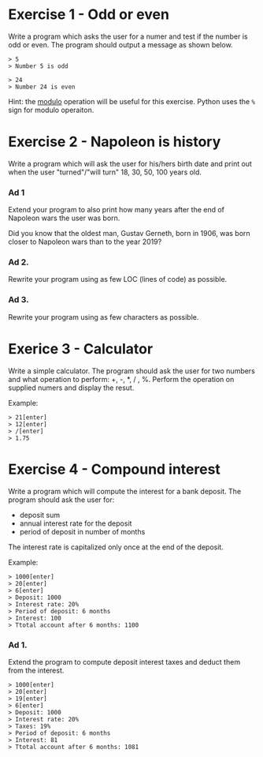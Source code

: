# Exercise 1 - Odd or even
Write a program which asks the user for a numer and test if the
number is odd or even. The program should output a message as shown
below.
```
> 5
> Number 5 is odd
```
```
> 24
> Number 24 is even
```
Hint: the [modulo](https://en.wikipedia.org/wiki/Modulo_operation)
operation will be useful for this exercise. Python uses the `%` sign
for modulo operaiton.

# Exercise 2 - Napoleon is history
Write a program which will ask the user for his/hers birth date and
print out when the user "turned"/"will turn" 18, 30, 50, 100 years
old.

### Ad 1
Extend your program to also print how many years after the end of
Napoleon wars the user was born.

Did you know that the oldest man, Gustav Gerneth, born in 1906,
was born closer to Napoleon wars than to the year 2019?

### Ad 2.
Rewrite your program using as few LOC (lines of code) as possible.

### Ad 3.
Rewrite your program using as few characters as possible.

# Exerice 3 - Calculator
Write a simple calculator. The program should ask the user for two
numbers and what operation to perform: +, -, *, / , %.
Perform the operation on supplied numers and display the resut.

Example:

```
> 21[enter]
> 12[enter]
> /[enter]
> 1.75
```

# Exercise 4 - Compound interest
Write a program which will compute the interest for a bank deposit.
The program should ask the user for:
- deposit sum
- annual interest rate for the deposit
- period of deposit in number of months

The interest rate is capitalized only once at the end of the deposit.

Example:
```
> 1000[enter]
> 20[enter]
> 6[enter]
> Deposit: 1000
> Interest rate: 20%
> Period of deposit: 6 months
> Interest: 100
> Ttotal account after 6 months: 1100
```

### Ad 1.
Extend the program to compute deposit interest taxes and deduct them
from the interest.
```
> 1000[enter]
> 20[enter]
> 19[enter]
> 6[enter]
> Deposit: 1000
> Interest rate: 20%
> Taxes: 19%
> Period of deposit: 6 months
> Interest: 81
> Ttotal account after 6 months: 1081
```